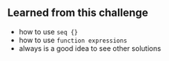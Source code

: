 ## Learned from this challenge

- how to use ```seq {}```
- how to use ```function expressions```
- always is a good idea to see other solutions